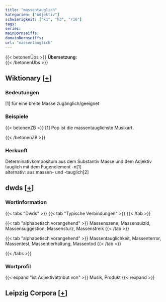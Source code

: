 ```yaml
---
title: "massentauglich"
kategorien: ["Adjektiv"]
schwierigkeit: ["k1", "h3", "r16"]
tags:
series:
mainDornseiffs:
domainDornseiffs:
url: "massentauglich"
---
```


{{< betonenÜbs >}}
**Übersetzung:**  
{{< /betonenÜbs >}}

## Wiktionary [[+](https://de.wiktionary.org/wiki/massentauglich)]

### Bedeutungen
[1] für eine breite Masse zugänglich/geeignet  

### Beispiele
{{< betonenZB >}}
[1] Pop ist die massentauglichste Musikart.  

{{< /betonenZB >}}
### Herkunft
Determinativkompositum aus dem Substantiv Masse und dem Adjektiv tauglich mit dem Fugenelement -n[1]  
alternativ: aus massen- und -tauglich[2]  



## dwds [[+](https://www.dwds.de/wb/massentauglich)]

### Wortinformation
{{< tabs "Dwds" >}}
{{< tab "Typische Verbindungen" >}}
{{< /tab >}}

{{< tab "alphabetisch vorangehend" >}}
Massenszene, Massensuizid, Massensuggestion, Massensturz, Massenstreik
{{< /tab >}}

{{< tab "alphabetisch vorangehend" >}}
Massentauglichkeit, Massenterror, Massentest, Massentierhaltung, Massentod
{{< /tab >}}

{{< /tabs >}}

### Wortprofil
{{< expand "ist Adjektivattribut von" >}} Musik, Produkt {{< /expand >}}

## Leipzig Corpora [[+](https://corpora.uni-leipzig.de/en/res?word=massentauglich&corpusId=deu_newscrawl-public_2018)]


